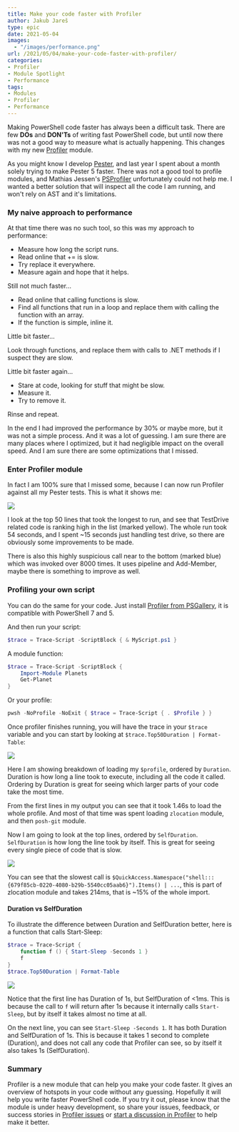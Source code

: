 ```yaml
---
title: Make your code faster with Profiler
author: Jakub Jareš
type: epic
date: 2021-05-04
images: 
  - "/images/performance.png"
url: /2021/05/04/make-your-code-faster-with-profiler/
categories:
- Profiler
- Module Spotlight
- Performance
tags:
- Modules
- Profiler
- Performance
---
```


Making PowerShell code faster has always been a difficult task. There are few **DOs** and **DON'Ts** of writing fast PowerShell code, but until now there was not a good way to measure what is actually happening. This changes with my new [Profiler](https://www.powershellgallery.com/packages/Profile) module. 

As you might know I develop [Pester](https://github.com/pester/pester), and last year I spent about a month solely trying to make Pester 5 faster. There was not a good tool to profile modules, and Mathias Jessen's [PSProfiler](https://www.powershellgallery.com/packages/PSProfiler/) unfortunately could not help me. I wanted a better solution that will inspect all the code I am running, and won't rely on AST and it's limitations. 

### My naive approach to performance

At that time there was no such tool, so this was my approach to performance: 

- Measure how long the script runs.
- Read online that += is slow.
- Try replace it everywhere.
- Measure again and hope that it helps.

Still not much faster...

- Read online that calling functions is slow.
- Find all functions that run in a loop and replace them with calling the function with an array.
- If the function is simple, inline it.

Little bit faster...

Look through functions, and replace them with calls to .NET methods if I suspect they are slow.

Little bit faster again...

- Stare at code, looking for stuff that might be slow.
- Measure it.
- Try to remove it.

Rinse and repeat.

In the end I had improved the performance by 30% or maybe more, but it was not a simple process. And it was a lot of guessing. I am sure there are many places where I optimized, but it had negligible impact on the overall speed. And I am sure there are some optimizations that I missed. 

### Enter Profiler module

In fact I am 100% sure that I missed some, because I can now run Profiler against all my Pester tests. This is what it shows me:  

![](/images/Pester.png)

I look at the top 50 lines that took the longest to run, and see that TestDrive related code is ranking high in the list (marked yellow). The whole run took 54 seconds, and I spent ~15 seconds just handling test drive, so there are obviously some improvements to be made.

There is also this highly suspicious call near to the bottom (marked blue) which was invoked over 8000 times. It uses pipeline and Add-Member, maybe there is something to improve as well.


### Profiling your own script

You can do the same for your code. Just install [Profiler from PSGallery](https://www.powershellgallery.com/packages/Profiler), it is compatible with PowerShell 7 and 5.

And then run your script: 

```powershell
$trace = Trace-Script -ScriptBlock { & MyScript.ps1 }
```

A module function:

```powershell
$trace = Trace-Script -ScriptBlock {
    Import-Module Planets
    Get-Planet
}
```

Or your profile:

```powershell
pwsh -NoProfile -NoExit { $trace = Trace-Script { . $Profile } }
```

Once profiler finishes running, you will have the trace in your `$trace` variable and you can start by looking at `$trace.Top50Duration | Format-Table`: 

![](/images/ProfileDuration.png)

Here I am showing breakdown of loading my `$profile`, ordered by `Duration`. Duration is how long a line took to execute, including all the code it called. Ordering by Duration is great for seeing which larger parts of your code take the most time.

From the first lines in my output you can see that it took 1.46s to load the whole profile. And most of that time was spent loading `zlocation` module, and then `posh-git` module.

Now I am going to look at the top lines, ordered by `SelfDuration`. `SelfDuration` is how long the line took by itself. This is great for seeing every single piece of code that is slow.

![](/images/ProfileSelfDuration.png)

You can see that the slowest call is `$QuickAccess.Namespace("shell:::{679f85cb-0220-4080-b29b-5540cc05aab6}").Items() | ...`, this is part of zlocation module and takes 214ms, that is ~15% of the whole import.

#### Duration vs SelfDuration

To illustrate the difference between Duration and SelfDuration better, here is a function that calls Start-Sleep: 

```powershell
$trace = Trace-Script { 
    function f () { Start-Sleep -Seconds 1 }
    f
}
$trace.Top50Duration | Format-Table
```

![](/images/DurationAndSelfDuration.png)

Notice that the first line has Duration of 1s, but SelfDuration of <1ms. This is because the call to `f` will return after 1s because it internally calls `Start-Sleep`, but by itself it takes almost no time at all. 

On the next line, you can see `Start-Sleep -Seconds 1`. It has both Duration and SelfDuration of 1s. This is because it takes 1 second to complete (Duration), and does not call any code that Profiler can see, so by itself it also takes 1s (SelfDuration).


### Summary 

Profiler is a new module that can help you make your code faster. It gives an overview of hotspots in your code without any guessing. Hopefully it will help you write faster PowerShell code. If you try it out, please know that the module is under heavy development, so share your issues, feedback, or success stories in [Profiler issues](https://github.com/nohwnd/profiler/issues) or [start a discussion in Profiler](https://github.com/nohwnd/Profiler/discussions) to help make it better.



